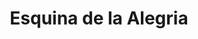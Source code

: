 ---
title: "Esquina de la Alegria"
url: /palmas-del-socorro/esquina-de-la-alegria/
shop: Getränke
---